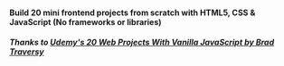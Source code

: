 #### Build 20 mini frontend projects from scratch with HTML5, CSS & JavaScript (No frameworks or libraries)
##### Thanks to [Udemy's 20 Web Projects With Vanilla JavaScript by Brad Traversy](https://www.udemy.com/course/web-projects-with-vanilla-javascript/)
